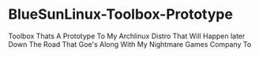 # BlueSunLinux-Toolbox-Prototype
 Toolbox Thats A Prototype To My Archlinux Distro That Will Happen later Down The Road That Goe's Along With My Nightmare Games Company To
